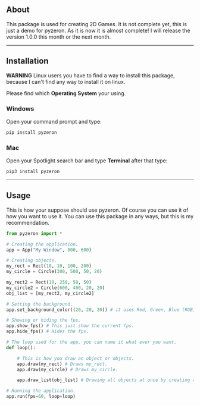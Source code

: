 ## About
This package is used for creating 2D Games.
It is not complete yet, this is just a demo for pyzeron.
As it is now it is almost complete!
I will release the version 1.0.0 this month or the next month.

---

## Installation
**WARNING**
Linux users you have to find a way to install this package, because I can't find any way to install it on linux.

Please find which **Operating System** your using.

### Windows
Open your command prompt and type:
```python
pip install pyzeron
```

### Mac
Open your Spotlight search bar and type **Terminal** after that type:
```python
pip3 install pyzeron
```

---

## Usage
This is how your suppose should use pyzeron.
Of course you can use it of how you want to use it.
You can use this package in any ways, but this is my recommendation.
```python
from pyzeron import *

# Creating the application.
app = App("My Window", 800, 600)

# Creating objects.
my_rect = Rect(10, 10, 100, 200)
my_circle = Circle(300, 500, 50, 20)

my_rect2 = Rect(10, 250, 50, 50)
my_circle2 = Circle(600, 400, 20, 20)
obj_list = [my_rect2, my_circle2]

# Setting the background.
app.set_background_color((20, 20, 20)) # it uses Red, Green, Blue (RGB), example: (255, 0, 0) will turn red.

# Showing or hiding the fps.
app.show_fps() # This just show the current fps.
app.hide_fps() # Hides the fps.

# The loop used for the app, you can name it what ever you want.
def loop():

	# This is how you draw an object or objects.
	app.draw(my_rect) # Draws my_rect.
	app.draw(my_circle) # Draws my_circle.

	app.draw_list(obj_list) # Drawing all objects at once by creating a list.

# Running the application.
app.run(fps=60, loop=loop)
```

